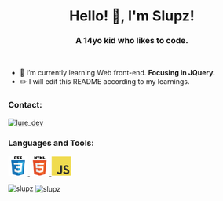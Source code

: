<h1 align="center">Hello! 👋, I'm Slupz!</h1>
<h3 align="center">A 14yo kid who likes to code.</h3>
<br>

- 🌱 I’m currently learning Web front-end. **Focusing in JQuery.**
- ✏️ I will edit this README according to my learnings.

<h3 align="left">Contact:</h3>
<p align="left">
<a href="https://discord.gg/" target="blank"><img align="center" src="https://cdn.jsdelivr.net/npm/simple-icons@3.0.1/icons/discord.svg" alt="lure_dev" height="30" width="40" /></a>
</p>

<h3 align="left">Languages and Tools:</h3>
<p align="left"> <a href="https://www.w3schools.com/css/" target="_blank"> <img src="https://raw.githubusercontent.com/devicons/devicon/master/icons/css3/css3-original-wordmark.svg" alt="css3" width="40" height="40"/> </a> <a href="https://www.w3.org/html/" target="_blank"> <img src="https://raw.githubusercontent.com/devicons/devicon/master/icons/html5/html5-original-wordmark.svg" alt="html5" width="40" height="40"/> </a> <a href="https://developer.mozilla.org/en-US/docs/Web/JavaScript" target="_blank"> <img src="https://raw.githubusercontent.com/devicons/devicon/master/icons/javascript/javascript-original.svg" alt="javascript" width="40" height="40"/> </a> </p>

<p><img align="left" src="https://github-readme-stats.vercel.app/api/top-langs?username=slupz&show_icons=true&theme=tokyonight&locale=en&layout=compact" alt="slupz" /></p>

<p>&nbsp;<img align="center" src="https://github-readme-stats.vercel.app/api?username=slupz&show_icons=true&theme=tokyonight&locale=en" alt="slupz" /></p>
